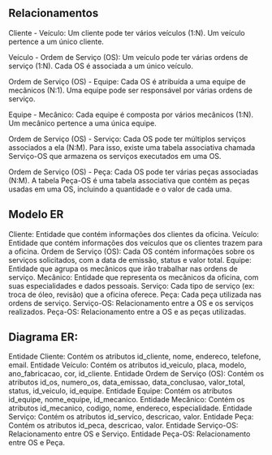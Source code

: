 ## Relacionamentos
Cliente - Veículo: Um cliente pode ter vários veículos (1:N). Um veículo pertence a um único cliente.

Veículo - Ordem de Serviço (OS): Um veículo pode ter várias ordens de serviço (1:N). Cada OS é associada a um único veículo.

Ordem de Serviço (OS) - Equipe: Cada OS é atribuída a uma equipe de mecânicos (N:1). Uma equipe pode ser responsável por várias ordens de serviço.

Equipe - Mecânico: Cada equipe é composta por vários mecânicos (1:N). Um mecânico pertence a uma única equipe.

Ordem de Serviço (OS) - Serviço: Cada OS pode ter múltiplos serviços associados a ela (N:M). Para isso, existe uma tabela associativa chamada Serviço-OS que armazena os serviços executados em uma OS.

Ordem de Serviço (OS) - Peça: Cada OS pode ter várias peças associadas (N:M). A tabela Peça-OS é uma tabela associativa que contém as peças usadas em uma OS, incluindo a quantidade e o valor de cada uma.

## Modelo ER

Cliente: Entidade que contém informações dos clientes da oficina.
Veículo: Entidade que contém informações dos veículos que os clientes trazem para a oficina.
Ordem de Serviço (OS): Cada OS contém informações sobre os serviços solicitados, com a data de emissão, status e valor total.
Equipe: Entidade que agrupa os mecânicos que irão trabalhar nas ordens de serviço.
Mecânico: Entidade que representa os mecânicos da oficina, com suas especialidades e dados pessoais.
Serviço: Cada tipo de serviço (ex: troca de óleo, revisão) que a oficina oferece.
Peça: Cada peça utilizada nas ordens de serviço.
Serviço-OS: Relacionamento entre a OS e os serviços realizados.
Peça-OS: Relacionamento entre a OS e as peças utilizadas.

## Diagrama ER:
Entidade Cliente: Contém os atributos id_cliente, nome, endereco, telefone, email.
Entidade Veículo: Contém os atributos id_veiculo, placa, modelo, ano_fabricacao, cor, id_cliente.
Entidade Ordem de Serviço (OS): Contém os atributos id_os, numero_os, data_emissao, data_conclusao, valor_total, status, id_veiculo, id_equipe.
Entidade Equipe: Contém os atributos id_equipe, nome_equipe, id_mecanico.
Entidade Mecânico: Contém os atributos id_mecanico, codigo, nome, endereco, especialidade.
Entidade Serviço: Contém os atributos id_servico, descricao, valor.
Entidade Peça: Contém os atributos id_peca, descricao, valor.
Entidade Serviço-OS: Relacionamento entre OS e Serviço.
Entidade Peça-OS: Relacionamento entre OS e Peça.
